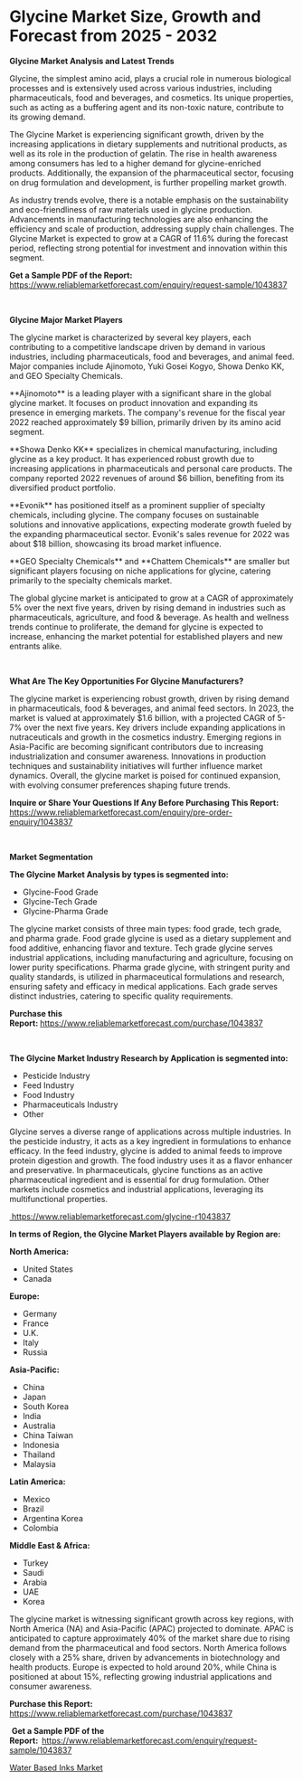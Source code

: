 <p><h1>Glycine Market Size, Growth and Forecast from 2025 - 2032</h1></p><p><strong>Glycine Market Analysis and Latest Trends</strong></p>
<p><p>Glycine, the simplest amino acid, plays a crucial role in numerous biological processes and is extensively used across various industries, including pharmaceuticals, food and beverages, and cosmetics. Its unique properties, such as acting as a buffering agent and its non-toxic nature, contribute to its growing demand.</p><p>The Glycine Market is experiencing significant growth, driven by the increasing applications in dietary supplements and nutritional products, as well as its role in the production of gelatin. The rise in health awareness among consumers has led to a higher demand for glycine-enriched products. Additionally, the expansion of the pharmaceutical sector, focusing on drug formulation and development, is further propelling market growth.</p><p>As industry trends evolve, there is a notable emphasis on the sustainability and eco-friendliness of raw materials used in glycine production. Advancements in manufacturing technologies are also enhancing the efficiency and scale of production, addressing supply chain challenges. The Glycine Market is expected to grow at a CAGR of 11.6% during the forecast period, reflecting strong potential for investment and innovation within this segment.</p></p>
<p><strong>Get a Sample PDF of the Report:&nbsp;</strong> <a href="https://www.reliablemarketforecast.com/enquiry/request-sample/1043837?utm_campaign=3225&utm_medium=2&utm_source=Github&utm_content=ia&utm_term=02042025&utm_id=glycine">https://www.reliablemarketforecast.com/enquiry/request-sample/1043837</a></p>
<p>&nbsp;</p>
<p><strong>Glycine Major Market Players</strong></p>
<p><p>The glycine market is characterized by several key players, each contributing to a competitive landscape driven by demand in various industries, including pharmaceuticals, food and beverages, and animal feed. Major companies include Ajinomoto, Yuki Gosei Kogyo, Showa Denko KK, and GEO Specialty Chemicals.</p><p>**Ajinomoto** is a leading player with a significant share in the global glycine market. It focuses on product innovation and expanding its presence in emerging markets. The company's revenue for the fiscal year 2022 reached approximately $9 billion, primarily driven by its amino acid segment.</p><p>**Showa Denko KK** specializes in chemical manufacturing, including glycine as a key product. It has experienced robust growth due to increasing applications in pharmaceuticals and personal care products. The company reported 2022 revenues of around $6 billion, benefiting from its diversified product portfolio.</p><p>**Evonik** has positioned itself as a prominent supplier of specialty chemicals, including glycine. The company focuses on sustainable solutions and innovative applications, expecting moderate growth fueled by the expanding pharmaceutical sector. Evonik's sales revenue for 2022 was about $18 billion, showcasing its broad market influence.</p><p>**GEO Specialty Chemicals** and **Chattem Chemicals** are smaller but significant players focusing on niche applications for glycine, catering primarily to the specialty chemicals market. </p><p>The global glycine market is anticipated to grow at a CAGR of approximately 5% over the next five years, driven by rising demand in industries such as pharmaceuticals, agriculture, and food & beverage. As health and wellness trends continue to proliferate, the demand for glycine is expected to increase, enhancing the market potential for established players and new entrants alike.</p></p>
<p>&nbsp;</p>
<p><strong>What Are The Key Opportunities For Glycine Manufacturers?</strong></p>
<p><p>The glycine market is experiencing robust growth, driven by rising demand in pharmaceuticals, food & beverages, and animal feed sectors. In 2023, the market is valued at approximately $1.6 billion, with a projected CAGR of 5-7% over the next five years. Key drivers include expanding applications in nutraceuticals and growth in the cosmetics industry. Emerging regions in Asia-Pacific are becoming significant contributors due to increasing industrialization and consumer awareness. Innovations in production techniques and sustainability initiatives will further influence market dynamics. Overall, the glycine market is poised for continued expansion, with evolving consumer preferences shaping future trends.</p></p>
<p><strong>Inquire or Share Your Questions If Any Before Purchasing This Report:</strong> <a href="https://www.reliablemarketforecast.com/enquiry/pre-order-enquiry/1043837?utm_campaign=3225&utm_medium=2&utm_source=Github&utm_content=ia&utm_term=02042025&utm_id=glycine">https://www.reliablemarketforecast.com/enquiry/pre-order-enquiry/1043837</a></p>
<p>&nbsp;</p>
<p><strong>Market Segmentation</strong></p>
<p><strong>The Glycine Market Analysis by types is segmented into:</strong></p>
<p><ul><li>Glycine-Food Grade</li><li>Glycine-Tech Grade</li><li>Glycine-Pharma Grade</li></ul></p>
<p><p>The glycine market consists of three main types: food grade, tech grade, and pharma grade. Food grade glycine is used as a dietary supplement and food additive, enhancing flavor and texture. Tech grade glycine serves industrial applications, including manufacturing and agriculture, focusing on lower purity specifications. Pharma grade glycine, with stringent purity and quality standards, is utilized in pharmaceutical formulations and research, ensuring safety and efficacy in medical applications. Each grade serves distinct industries, catering to specific quality requirements.</p></p>
<p><strong>Purchase this Report:&nbsp;</strong><a href="https://www.reliablemarketforecast.com/purchase/1043837?utm_campaign=3225&utm_medium=2&utm_source=Github&utm_content=ia&utm_term=02042025&utm_id=glycine">https://www.reliablemarketforecast.com/purchase/1043837</a></p>
<p>&nbsp;</p>
<p><strong>The Glycine Market Industry Research by Application is segmented into:</strong></p>
<p><ul><li>Pesticide Industry</li><li>Feed Industry</li><li>Food Industry</li><li>Pharmaceuticals Industry</li><li>Other</li></ul></p>
<p><p>Glycine serves a diverse range of applications across multiple industries. In the pesticide industry, it acts as a key ingredient in formulations to enhance efficacy. In the feed industry, glycine is added to animal feeds to improve protein digestion and growth. The food industry uses it as a flavor enhancer and preservative. In pharmaceuticals, glycine functions as an active pharmaceutical ingredient and is essential for drug formulation. Other markets include cosmetics and industrial applications, leveraging its multifunctional properties.</p></p>
<p><a href="https://www.reliablemarketforecast.com/glycine-r1043837?utm_campaign=3225&utm_medium=2&utm_source=Github&utm_content=ia&utm_term=02042025&utm_id=glycine">&nbsp;https://www.reliablemarketforecast.com/glycine-r1043837</a></p>
<p><strong>In terms of Region, the Glycine Market Players available by Region are:</strong></p>
<p>
    <p> <strong> North America: </strong>
        <ul>
            <li>United States</li>
            <li>Canada</li>
        </ul>
        </p> 
    <p> <strong> Europe: </strong>
        <ul>
            <li>Germany</li>
            <li>France</li>
            <li>U.K.</li>
            <li>Italy</li>
            <li>Russia</li>
        </ul>
        </p> 
    <p> <strong> Asia-Pacific: </strong>
        <ul>
            <li>China</li>
            <li>Japan</li>
            <li>South Korea</li>
            <li>India</li>
            <li>Australia</li>
            <li>China Taiwan</li>
            <li>Indonesia</li>
            <li>Thailand</li>
            <li>Malaysia</li>
        </ul>
        </p> 
    <p> <strong> Latin America: </strong>
        <ul>
            <li>Mexico</li>
            <li>Brazil</li>
            <li>Argentina Korea</li>
            <li>Colombia</li>
        </ul>
        </p> 
    <p> <strong> Middle East & Africa: </strong>
        <ul>
            <li>Turkey</li>
            <li>Saudi</li>
            <li>Arabia</li>
            <li>UAE</li>
            <li>Korea</li>
        </ul>
    </p>
    </p>
<p><p>The glycine market is witnessing significant growth across key regions, with North America (NA) and Asia-Pacific (APAC) projected to dominate. APAC is anticipated to capture approximately 40% of the market share due to rising demand from the pharmaceutical and food sectors. North America follows closely with a 25% share, driven by advancements in biotechnology and health products. Europe is expected to hold around 20%, while China is positioned at about 15%, reflecting growing industrial applications and consumer awareness.</p></p>
<p><strong>Purchase this Report: </strong><a href="https://www.reliablemarketforecast.com/purchase/1043837?utm_campaign=3225&utm_medium=2&utm_source=Github&utm_content=ia&utm_term=02042025&utm_id=glycine">https://www.reliablemarketforecast.com/purchase/1043837</a></p>
<p>&nbsp;<strong>Get a Sample PDF of the Report:&nbsp;&nbsp;</strong><a href="https://www.reliablemarketforecast.com/enquiry/request-sample/1043837?utm_campaign=3225&utm_medium=2&utm_source=Github&utm_content=ia&utm_term=02042025&utm_id=glycine">https://www.reliablemarketforecast.com/enquiry/request-sample/1043837</a></p>
<p><strong></strong></p>
<p><p><a href="https://github.com/usraceby/Market-Research-Report-List-1/blob/main/water-based-inks-market.md?utm_campaign=3225&utm_medium=2&utm_source=Github&utm_content=ia&utm_term=02042025&utm_id=glycine">Water Based Inks Market</a></p></p>